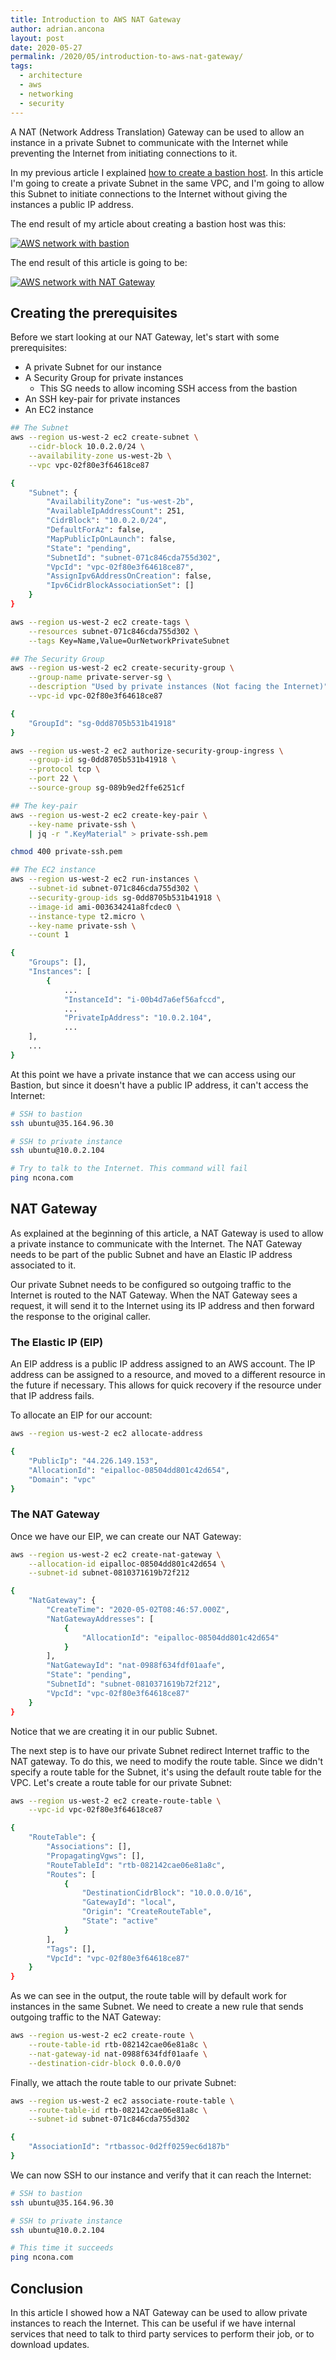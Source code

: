 ```yaml
---
title: Introduction to AWS NAT Gateway
author: adrian.ancona
layout: post
date: 2020-05-27
permalink: /2020/05/introduction-to-aws-nat-gateway/
tags:
  - architecture
  - aws
  - networking
  - security
---
```


A NAT (Network Address Translation) Gateway can be used to allow an instance in a private Subnet to communicate with the Internet while preventing the Internet from initiating connections to it.

In my previous article I explained [how to create a bastion host](/2020/05/setting-up-a-bastion-host-on-aws/). In this article I'm going to create a private Subnet in the same VPC, and I'm going to allow this Subnet to initiate connections to the Internet without giving the instances a public IP address.

The end result of my article about creating a bastion host was this:

[<img src="/images/posts/aws-network-with-bastion.png" alt="AWS network with bastion" />](/images/posts/aws-network-with-bastion.png)

<!--more-->

The end result of this article is going to be:

[<img src="/images/posts/aws-network-with-nat-gateway.png" alt="AWS network with NAT Gateway" />](/images/posts/aws-network-with-nat-gateway.png)

## Creating the prerequisites

Before we start looking at our NAT Gateway, let's start with some prerequisites:

- A private Subnet for our instance
- A Security Group for private instances
  - This SG needs to allow incoming SSH access from the bastion
- An SSH key-pair for private instances
- An EC2 instance

```sh
## The Subnet
aws --region us-west-2 ec2 create-subnet \
    --cidr-block 10.0.2.0/24 \
    --availability-zone us-west-2b \
    --vpc vpc-02f80e3f64618ce87

{
    "Subnet": {
        "AvailabilityZone": "us-west-2b",
        "AvailableIpAddressCount": 251,
        "CidrBlock": "10.0.2.0/24",
        "DefaultForAz": false,
        "MapPublicIpOnLaunch": false,
        "State": "pending",
        "SubnetId": "subnet-071c846cda755d302",
        "VpcId": "vpc-02f80e3f64618ce87",
        "AssignIpv6AddressOnCreation": false,
        "Ipv6CidrBlockAssociationSet": []
    }
}

aws --region us-west-2 ec2 create-tags \
    --resources subnet-071c846cda755d302 \
    --tags Key=Name,Value=OurNetworkPrivateSubnet

## The Security Group
aws --region us-west-2 ec2 create-security-group \
    --group-name private-server-sg \
    --description "Used by private instances (Not facing the Internet)" \
    --vpc-id vpc-02f80e3f64618ce87

{
    "GroupId": "sg-0dd8705b531b41918"
}

aws --region us-west-2 ec2 authorize-security-group-ingress \
    --group-id sg-0dd8705b531b41918 \
    --protocol tcp \
    --port 22 \
    --source-group sg-089b9ed2ffe6251cf

## The key-pair
aws --region us-west-2 ec2 create-key-pair \
    --key-name private-ssh \
    | jq -r ".KeyMaterial" > private-ssh.pem

chmod 400 private-ssh.pem

## The EC2 instance
aws --region us-west-2 ec2 run-instances \
    --subnet-id subnet-071c846cda755d302 \
    --security-group-ids sg-0dd8705b531b41918 \
    --image-id ami-003634241a8fcdec0 \
    --instance-type t2.micro \
    --key-name private-ssh \
    --count 1

{
    "Groups": [],
    "Instances": [
        {
            ...
            "InstanceId": "i-00b4d7a6ef56afccd",
            ...
            "PrivateIpAddress": "10.0.2.104",
            ...
    ],
    ...
}
```

At this point we have a private instance that we can access using our Bastion, but since it doesn't have a public IP address, it can't access the Internet:

```sh
# SSH to bastion
ssh ubuntu@35.164.96.30

# SSH to private instance
ssh ubuntu@10.0.2.104

# Try to talk to the Internet. This command will fail
ping ncona.com
```

## NAT Gateway

As explained at the beginning of this article, a NAT Gateway is used to allow a private instance to communicate with the Internet. The NAT Gateway needs to be part of the public Subnet and have an Elastic IP address associated to it.

Our private Subnet needs to be configured so outgoing traffic to the Internet is routed to the NAT Gateway. When the NAT Gateway sees a request, it will send it to the Internet using its IP address and then forward the response to the original caller.

### The Elastic IP (EIP)

An EIP address is a public IP address assigned to an AWS account. The IP address can be assigned to a resource, and moved to a different resource in the future if necessary. This allows for quick recovery if the resource under that IP address fails.

To allocate an EIP for our account:

```sh
aws --region us-west-2 ec2 allocate-address

{
    "PublicIp": "44.226.149.153",
    "AllocationId": "eipalloc-08504dd801c42d654",
    "Domain": "vpc"
}
```

### The NAT Gateway

Once we have our EIP, we can create our NAT Gateway:

```sh
aws --region us-west-2 ec2 create-nat-gateway \
    --allocation-id eipalloc-08504dd801c42d654 \
    --subnet-id subnet-0810371619b72f212

{
    "NatGateway": {
        "CreateTime": "2020-05-02T08:46:57.000Z",
        "NatGatewayAddresses": [
            {
                "AllocationId": "eipalloc-08504dd801c42d654"
            }
        ],
        "NatGatewayId": "nat-0988f634fdf01aafe",
        "State": "pending",
        "SubnetId": "subnet-0810371619b72f212",
        "VpcId": "vpc-02f80e3f64618ce87"
    }
}
```

Notice that we are creating it in our public Subnet.

The next step is to have our private Subnet redirect Internet traffic to the NAT gateway. To do this, we need to modify the route table. Since we didn't specify a route table for the Subnet, it's using the default route table for the VPC. Let's create a route table for our private Subnet:

```sh
aws --region us-west-2 ec2 create-route-table \
    --vpc-id vpc-02f80e3f64618ce87

{
    "RouteTable": {
        "Associations": [],
        "PropagatingVgws": [],
        "RouteTableId": "rtb-082142cae06e81a8c",
        "Routes": [
            {
                "DestinationCidrBlock": "10.0.0.0/16",
                "GatewayId": "local",
                "Origin": "CreateRouteTable",
                "State": "active"
            }
        ],
        "Tags": [],
        "VpcId": "vpc-02f80e3f64618ce87"
    }
}
```

As we can see in the output, the route table will by default work for instances in the same Subnet. We need to create a new rule that sends outgoing traffic to the NAT Gateway:

```sh
aws --region us-west-2 ec2 create-route \
    --route-table-id rtb-082142cae06e81a8c \
    --nat-gateway-id nat-0988f634fdf01aafe \
    --destination-cidr-block 0.0.0.0/0
```

Finally, we attach the route table to our private Subnet:

```sh
aws --region us-west-2 ec2 associate-route-table \
    --route-table-id rtb-082142cae06e81a8c \
    --subnet-id subnet-071c846cda755d302

{
    "AssociationId": "rtbassoc-0d2ff0259ec6d187b"
}
```

We can now SSH to our instance and verify that it can reach the Internet:

```sh
# SSH to bastion
ssh ubuntu@35.164.96.30

# SSH to private instance
ssh ubuntu@10.0.2.104

# This time it succeeds
ping ncona.com
```

## Conclusion

In this article I showed how a NAT Gateway can be used to allow private instances to reach the Internet. This can be useful if we have internal services that need to talk to third party services to perform their job, or to download updates.
